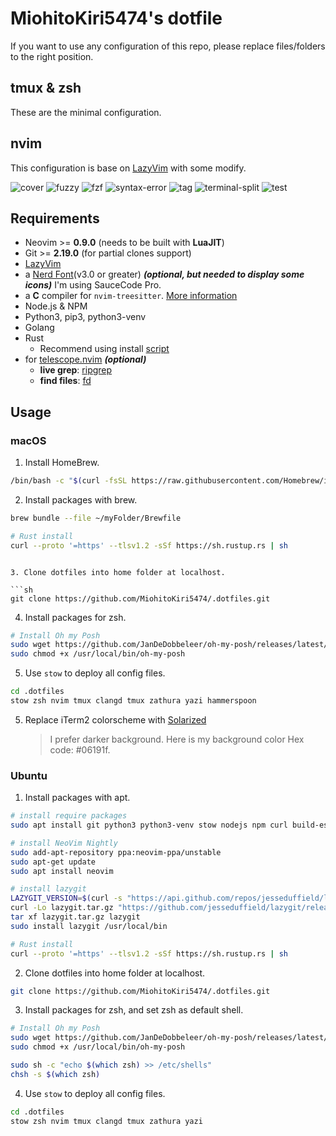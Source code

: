# MiohitoKiri5474's dotfile

If you want to use any configuration of this repo, please replace files/folders to the right position.

## tmux & zsh

These are the minimal configuration.

## nvim

This configuration is base on [LazyVim](lazyvim.org) with some modify.

![cover](/images/cover.png)
![fuzzy](/images/fuzzy.png)
![fzf](/imagus/fzf.png)
![syntax-error](/images/syntax-error.png)
![tag](/images/tag.png)
![terminal-split](/images/terminal-split.png)
![test](/images/test.png)

## Requirements

- Neovim >= **0.9.0** (needs to be built with **LuaJIT**)
- Git >= **2.19.0** (for partial clones support)
- [LazyVim](https://www.lazyvim.org/)
- a [Nerd Font](https://www.nerdfonts.com/)(v3.0 or greater) **_(optional, but needed to display some icons)_**
  I'm using SauceCode Pro.
- a **C** compiler for `nvim-treesitter`. [More information](https://github.com/nvim-treesitter/nvim-treesitter#requirements)
- Node.js & NPM
- Python3, pip3, python3-venv
- Golang
- Rust
  - Recommend using install [script](https://www.rust-lang.org/tools/install)
- for [telescope.nvim](https://github.com/nvim-telescope/telescope.nvim) **_(optional)_**
  - **live grep**: [ripgrep](https://github.com/BurntSushi/ripgrep)
  - **find files**: [fd](https://github.com/sharkdp/fd)

## Usage

### macOS

1. Install HomeBrew.

```sh
/bin/bash -c "$(curl -fsSL https://raw.githubusercontent.com/Homebrew/install/HEAD/install.sh)"
```

2. Install packages with brew.

```sh
brew bundle --file ~/myFolder/Brewfile

# Rust install
curl --proto '=https' --tlsv1.2 -sSf https://sh.rustup.rs | sh
```

````

3. Clone dotfiles into home folder at localhost.

```sh
git clone https://github.com/MiohitoKiri5474/.dotfiles.git
````

4. Install packages for zsh.

```sh
# Install Oh my Posh
sudo wget https://github.com/JanDeDobbeleer/oh-my-posh/releases/latest/download/posh-linux-amd64 -O /usr/local/bin/oh-my-posh
sudo chmod +x /usr/local/bin/oh-my-posh
```

5. Use `stow` to deploy all config files.

```sh
cd .dotfiles
stow zsh nvim tmux clangd tmux zathura yazi hammerspoon
```

5. Replace iTerm2 colorscheme with [Solarized](https://github.com/altercation/solarized)
   > I prefer darker background. Here is my background color Hex code: #06191f.

### Ubuntu

1. Install packages with apt.

```sh
# install require packages
sudo apt install git python3 python3-venv stow nodejs npm curl build-essential golang unzip zsh tmux fzf yazi ripgrep fd-find

# install NeoVim Nightly
sudo add-apt-repository ppa:neovim-ppa/unstable
sudo apt-get update
sudo apt install neovim

# install lazygit
LAZYGIT_VERSION=$(curl -s "https://api.github.com/repos/jesseduffield/lazygit/releases/latest" | grep -Po '"tag_name": "v\K[^"]*')
curl -Lo lazygit.tar.gz "https://github.com/jesseduffield/lazygit/releases/latest/download/lazygit_${LAZYGIT_VERSION}_Linux_x86_64.tar.gz"
tar xf lazygit.tar.gz lazygit
sudo install lazygit /usr/local/bin

# Rust install
curl --proto '=https' --tlsv1.2 -sSf https://sh.rustup.rs | sh
```

2. Clone dotfiles into home folder at localhost.

```sh
git clone https://github.com/MiohitoKiri5474/.dotfiles.git
```

3. Install packages for zsh, and set zsh as default shell.

```sh
# Install Oh my Posh
sudo wget https://github.com/JanDeDobbeleer/oh-my-posh/releases/latest/download/posh-linux-amd64 -O /usr/local/bin/oh-my-posh
sudo chmod +x /usr/local/bin/oh-my-posh

sudo sh -c "echo $(which zsh) >> /etc/shells"
chsh -s $(which zsh)
```

4. Use `stow` to deploy all config files.

```sh
cd .dotfiles
stow zsh nvim tmux clangd tmux zathura yazi
```
